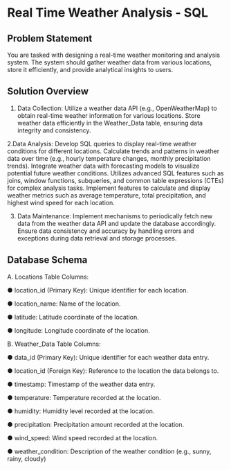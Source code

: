 # Real Time Weather Analysis - SQL

## Problem Statement
You are tasked with designing a real-time weather monitoring and analysis system. The system should gather weather data from various locations, store it efficiently, and provide analytical insights to users.

## Solution Overview

1. Data Collection: 
Utilize a weather data API (e.g., OpenWeatherMap) to obtain real-time weather information for various locations. Store weather data efficiently in the Weather_Data table, ensuring data integrity and consistency.

2.Data Analysis: 
Develop SQL queries to display real-time weather conditions for different locations. Calculate trends and patterns in weather data over time (e.g., hourly temperature changes, monthly precipitation trends). Integrate weather data with forecasting models to visualize potential future weather conditions. Utilizes advanced SQL features such as joins, window functions, subqueries, and common table expressions (CTEs) for complex analysis tasks. Implement features to calculate and display weather metrics such as average temperature, total precipitation, and highest wind speed for each location.

3. Data Maintenance: 
Implement mechanisms to periodically fetch new data from the weather data API and update the database accordingly. Ensure data consistency and accuracy by handling errors and exceptions during data retrieval and storage processes.

## Database Schema

A. Locations Table Columns: 

● location_id (Primary Key): Unique identifier for each location.

● location_name: Name of the location.

● latitude: Latitude coordinate of the location.

● longitude: Longitude coordinate of the location.

B. Weather_Data Table Columns: 

● data_id (Primary Key): Unique identifier for each weather data entry.

● location_id (Foreign Key): Reference to the location the data belongs to.

● timestamp: Timestamp of the weather data entry.

● temperature: Temperature recorded at the location.

● humidity: Humidity level recorded at the location.

● precipitation: Precipitation amount recorded at the location.

● wind_speed: Wind speed recorded at the location.

● weather_condition: Description of the weather condition (e.g., sunny, rainy, cloudy)
